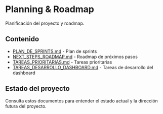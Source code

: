 # Planning & Roadmap

Planificación del proyecto y roadmap.

## Contenido

- [PLAN_DE_SPRINTS.md](./PLAN_DE_SPRINTS.md) - Plan de sprints
- [NEXT_STEPS_ROADMAP.md](./NEXT_STEPS_ROADMAP.md) - Roadmap de próximos pasos
- [TAREAS_PRIORITARIAS.md](./TAREAS_PRIORITARIAS.md) - Tareas prioritarias
- [TAREAS_DESARROLLO_DASHBOARD.md](./TAREAS_DESARROLLO_DASHBOARD.md) - Tareas de desarrollo del dashboard

## Estado del proyecto

Consulta estos documentos para entender el estado actual y la dirección futura del proyecto.
